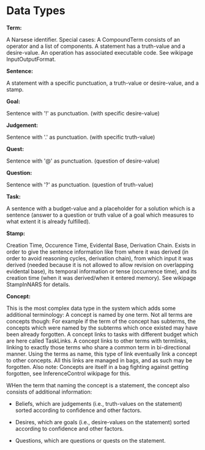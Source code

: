 # Data Types #

**Term:**

A Narsese identifier. Special cases: A CompoundTerm consists of an operator and a list of components. A statement has a truth-value and a desire-value. An operation has associated executable code. See wikipage InputOutputFormat.

**Sentence:**

A statement with a specific punctuation, a truth-value or desire-value, and a stamp.

**Goal:**

Sentence with '!' as punctuation. (with specific desire-value)

**Judgement:**

Sentence with '.' as punctuation. (with specific truth-value)

**Quest:**

Sentence with '@' as punctuation. (question of desire-value)

**Question:**

Sentence with '?' as punctuation. (question of truth-value)

**Task:**

A sentence with a budget-value and a placeholder for a solution which is a sentence (answer to a question or truth value of a goal which measures to what extent it is already fulfilled).

**Stamp:**

Creation Time, Occurence Time, Evidental Base, Derivation Chain.
Exists in order to give the sentence information like from where it was derived (in order to avoid reasoning cycles, derivation chain), from which input it was derived (needed because it is not allowed to allow revision on overlapping evidental base), its temporal information or tense (occurrence time), and its creation time (when it was derived/when it entered memory). See wikipage StampInNARS for details.

**Concept:**

This is the most complex data type in the system which adds some additional terminology:
A concept is named by one term. Not all terms are concepts though: For example if the term of the concept has subterms, the concepts which were named by the subterms which once existed may have been already forgotten.
A concept links to tasks with different budget which are here called TaskLinks.
A concept links to other terms with termlinks, linking to exactly those terms who share a common term in bi-directional manner. Using the terms as name, this type of link eventually link a concept to other concepts.
All this links are managed in bags, and as such may be forgotten.
Also note: Concepts are itself in a bag fighting against getting forgotten,
see InferenceControl wikipage for this.

WHen the term that naming the concept is a statement, the concept also consists of additional information:

  * Beliefs, which are judgements (i.e., truth-values on the statement) sorted according to confidence and other factors.

  * Desires, which are goals (i.e., desire-values on the statement) sorted according to confidence and other factors.

  * Questions, which are questions or quests on the statement.